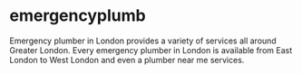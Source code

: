 # emergencyplumb
Emergency plumber in London provides a variety of services all around Greater London. Every emergency plumber in London is available from East London to West London and even a plumber near me services.
